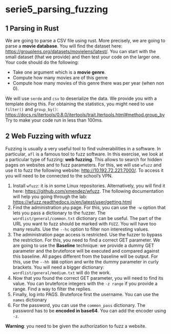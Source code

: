 # serie5_parsing_fuzzing

## 1 Parsing in Rust 

We are going to parse a CSV file using rust. More precisely, we are going to parse a **movie database**. You will find the dataset here: https://grouplens.org/datasets/movielens/latest/. You can start with the small dataset (that we provide) and then test your code on the larger one. Your code should do the following: 

- Take one argument which is a **movie genre**.
- Compute how many movies are of this genre
- Compute how many movies of this genre there was per year (when non 0). 

We will use `serde` and `csv` to deserialize the data. We provide you with a template doing this. For obtaining the statistics, you might need to use `filter()` and `group_by()`: https://docs.rs/itertools/0.8.0/itertools/trait.Itertools.html#method.group_by Try to make your code run in less than 100ms.

## 2 Web Fuzzing with wfuzz

Fuzzing is usually a very useful tool to find vulnerabilities in a software. In particular, `afl` is a famous tool to fuzz software. In this exercise, we look at a particular type of fuzzing: **web fuzzing**. This allows to search for hidden pages on websites and to fuzz parameters. For this, we will use `wfuzz` and use it to fuzz the following website: http://10.192.72.221:7000/. To access it you will need to be connected to the school’s VPN.

1. Install `wfuzz`: it is in some Linux repositories. Alternatively, you will find it here: https://github.com/xmendez/wfuzz. The following documentation will help you going through the lab: https://wfuzz.readthedocs.io/en/latest/user/getting.html
2. Find the administration `php` page. For this, you can use the `-w` option that lets you pass a dictionary to the fuzzer. The `wordlist/general/common.txt` dictionary can be useful. The part of the URL you want to fuzz should be marked with `FUZZ`. You will have too many results. Use the `--hc` option to filter non interesting values.
3. The administration page access is restricted. Use the fuzzer to bypass the restriction. For this, you need to find a correct GET parameter. We are going to use the **Baseline** technique: we provide a dummy GET parameter and the bruteforce will be executed and compared against this baseline. All pages different from the baseline will be output. For this, use the `--hh BBB` option and write the dummy parameter in curly brackets. You will need a bigger dictionary: `wordlist/general/medium.txt` will do the work.
4. Now that you found the correct GET parameter, you will need to find its value. You can bruteforce integers with the `-z range` if you provide a range. Find a way to filter the replies.
5. Finally, log into PAGS. Bruteforce first the username. You can use the `names` dictionary
6. For the password, you can use the `common_pass` dictionary. The password has to be **encoded in base64**. You can add the encoder using `-z`.

**Warning**: you need to be given the authorization to fuzz a website.
